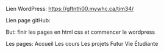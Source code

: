 Lien WordPress:
https://gftnth00.mywhc.ca/tim34/

Lien page gitHub:

But: finir les pages en html css et commencer le wordpress

Les pages:
  Accueil
  Les cours
  Les projets
  Futur
  Vie Étudiante
  
